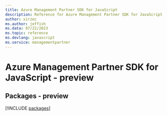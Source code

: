 ```yaml
---
title: Azure Management Partner SDK for JavaScript
description: Reference for Azure Management Partner SDK for JavaScript
author: xirzec
ms.author: jeffish
ms.data: 07/22/2023
ms.topic: reference
ms.devlang: javascript
ms.service: managementpartner
---
```

# Azure Management Partner SDK for JavaScript - preview
## Packages - preview
[!INCLUDE [packages](management-partner-index.md)]